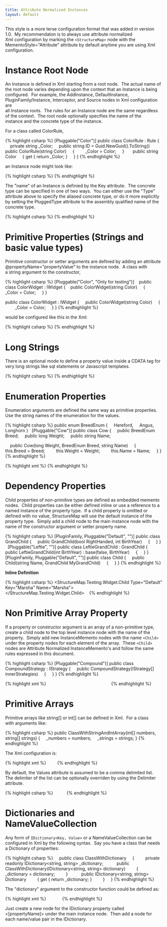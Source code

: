 ```yaml
---
title: Attribute Normalized Instances
layout: default
---
```


This style is a more terse configuration format that was added in version 1.0. 
My recommendaton is to always use attribute normalized                        
Xml configuration by marking the `<StructureMap>` node with the                 
MementoStyle="Attribute" attribute by default anytime you are using Xml         
configuration. 


Instance Root Node
=================================


An Instance is defined in Xml starting from a root node.  The actual name of    
the root node varies depending upon the context that an Instance is being       
configured.  For example, the AddInstance, DefaultInstance,        
PluginFamily/Instance, Interceptor, and Source nodes in Xml configuration are   
all Instance roots.  The rules for an Instance node are the same regardless     
of the context.  The root node optionally specifies the name of the        
instance and the concrete type of the instance.


For a class called ColorRule,


{% highlight csharp %}
[Pluggable("Color")]
public class ColorRule : Rule
{
    private string _Color;
    public string ID = Guid.NewGuid().ToString()
	 
    public ColorRule(string Color)
    {
        _Color = Color;
    }
					 
    public string Color
    {
				get { return _Color; }
    }
}
{% endhighlight %}


an Instance node might look like:


{% highlight csharp %}
<Instance Key="Red" Type="Color" Color="Red" />
{% endhighlight %}


The "name" of an Instance is definied by the Key attribute.  The concrete    
type can be specified in one of two ways.  You can either use the "Type"    
attribute above to specify the aliased concrete type, or do it more explicitly  
by setting the PluggedType attribute to the assembly qualified name of the    
concrete type.


{% highlight csharp %}
<Instance Key="Red" PluggedType="StructureMap.Testing.Widget.Color, StructureMap.Testing.Widget" Color="Red" />
{% endhighlight %}


Primitive Properties (Strings and basic value types)
=================================


Primitive constructor or setter arguments are defined by adding an attribute    
@propertyName="propertyValue" to the instance node.  A class with               
a string argument to the constructor,


{% highlight csharp %}
[Pluggable("Color", "Only for testing")]    public class ColorWidget : IWidget
{
    public ColorWidget(string Color)
    {
        _Color = Color;
    }
}
    
public class ColorWidget : IWidget
{
    public ColorWidget(string Color)
    {
        _Color = Color;
    }
}
{% endhighlight %}


would be configured like this in the Xml:


{% highlight csharp %}
<Widget Type="Color" Key="Red" Color="Red" />
{% endhighlight %}


Long Strings
=================================


There is an optional mode to define a property value inside a CDATA tag for very
long strings like sql statements or Javascript templates. 


{% highlight csharp %}
<Instance Type="Sql" Key="SomeQuery">
  <bigProp>
     <![CDATA[
       select * from table
       where
         somecolumn = 'something' or
         some_other_column = 'something else'
     ]]>
   </bigProp>
</Property>
{% endhighlight %}


Enumeration Properties
=================================


Enumeration arguments are defined the same way as primitive properties.  Use the
string names of the enumeration for the values.


{% highlight csharp %}
public enum BreedEnum
{
    Hereford,
    Angus,
    Longhorn
}
 
[Pluggable("Cow")]
public class Cow
{
    public BreedEnum Breed;
    public long Weight;
    public string Name;

    public Cow(long Weight, BreedEnum Breed, string Name)
    {
        this.Breed = Breed;
        this.Weight = Weight;
        this.Name = Name;
    }
}
{% endhighlight %}


{% highlight xml %}
<Instance Type="Cow" Key="Maggie" Breed="Angus" />
{% endhighlight %}


Dependency Properties
=================================


Child properties of non-primitive types are defined as embedded memento nodes. 
Child properties can be either defined inline or use a reference to a named
instance of the property type.  If a child property is omitted or defined with
no value, StructureMap will use the default instance of the property type. 
Simply add a child node to the main instance                         node with
the name of the constructor argument or setter property name.


{% highlight csharp %}
[PluginFamily, Pluggable("Default", "")]
public class GrandChild
{
    public GrandChild(bool RightHanded, int BirthYear)
    {
    }
}
 
[Pluggable("Leftie", "")]
public class LeftieGrandChild : GrandChild
{
    public LeftieGrandChild(int BirthYear) : base(false, BirthYear)
    {
    }
}
 
[PluginFamily, Pluggable("Default", "")]
public class Child
{
    public Child(string Name, GrandChild MyGrandChild)
    {
    }
}
{% endhighlight %}

**Inline Definition**

{% highlight csharp %}
<StructureMap.Testing.Widget.Child Type="Default" Key="Marsha" Name="Marsha">
    <MyGrandChild Key="Tommy"/>
</StructureMap.Testing.Widget.Child>    
{% endhighlight %}


Non Primitive Array Property
=================================


If a property or constructor argument is an array of a non-primitive type,
create     a child node to the top level instance node with the name of the
property.      Simply add new InstanceMemento nodes with the name `<Child>`
under the property     nodes for each element of the array.  These `<Child>`
nodes are Attribute     Normalized InstanceMemento's and follow the same rules
expressed in this     document.


{% highlight csharp %}
[Pluggable("Compound")]
public class CompoundStrategy : IStrategy
{
    public CompoundStrategy(IStrategy[] innerStrategies)
    {
    }
}
{% endhighlight %}


{% highlight xml %}
<Instance Key="ArrayTest" Type="Compound">
    <innerStrategies>
        <!-- Referenced Instance -->
        <Child Key="Red" />
 
        <Child><!-- Default Instance --></Child>
 
        <!-- Inline Definition -->
        <Child Type="Random" seed="0.034"/>
    </innerStrategies>
</Instance>
{% endhighlight %}


Primitive Arrays
=================================


Primitive arrays like string[] or int[] can be defined in Xml.  For a class     
with arguments like:


{% highlight csharp %}
public ClassWithStringAndIntArray(int[] numbers, string[] strings)
{
    _numbers = numbers;
    _strings = strings;
}
{% endhighlight %}


The Xml configuration is:


{% highlight xml %}
<DefaultInstance PluginType="StructureMap.Testing.Configuration.ClassWithStringAndIntArray, StructureMap.Testing"
  PluggedType="StructureMap.Testing.Configuration.ClassWithStringAndIntArray, StructureMap.Testing">
    <numbers Values="1,2,3"/>
    <strings Values="1,2,3"/>
</DefaultInstance>
{% endhighlight %}


By default, the Values attribute is assumed to be a comma delimited list.     
The delimiter of the list can be optionally overriden by using the Delimiter    
attribute.


{% highlight csharp %}
<DefaultInstance
	PluginType="StructureMap.Testing.Configuration.ClassWithStringAndIntArray, StructureMap.Testing"
	PluggedType="StructureMap.Testing.Configuration.ClassWithStringAndIntArray, StructureMap.Testing">
 
    <numbers Values="1;2;3" Delimiter=";" />
    <strings Values="1,2,3" />
</DefaultInstance>
{% endhighlight %}


Dictionaries and NameValueCollection
=================================


Any form of `IDictionary<Key, Value>` or a NameValueCollection can be configured
in     Xml by the following syntax.  Say you have a class that needs a
Dictionary     of properties:


{% highlight csharp %}
    public class ClassWithDictionary
    {
        private readonly IDictionary<string, string> _dictionary;
         
        public ClassWithDictionary(IDictionary<string, string> dictionary)
        {
            _dictionary = dictionary;
        }
         
        public IDictionary<string, string> Dictionary
        {
             get { return _dictionary; }
        }
    }
{% endhighlight %}


The "dictionary" argument to the constructor function could be defined as:


{% highlight xml %}
<DefaultInstance
		PluginType="StructureMap.Testing.Configuration.ClassWithDictionary, StructureMap.Testing"
		PluggedType="StructureMap.Testing.Configuration.ClassWithDictionary, StructureMap.Testing">
  <dictionary Key="color" Value="red"/>
    <Pair Key="state" Value="texas"/>
    <Pair Key="direction" Value="north"/>
  </dictionary>
</DefaultInstance>
{% endhighlight %}


Just create a new node for the IDictionary property called <[propertyName]>
under     the main instance node.  Then add a <Pair Key="key" Value="value"/>
node     for each name/value pair in the IDictionary.

